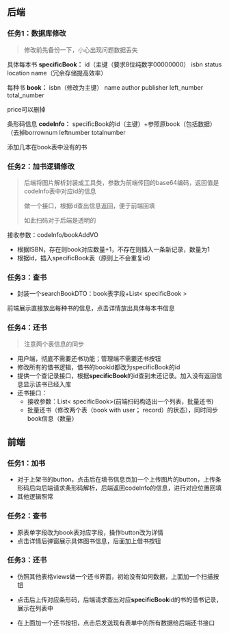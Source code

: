 ## 后端

### 任务1：数据库修改

> 修改前先备份一下，小心出现问题数据丢失

具体每本书 **specificBook：** id（主键（要求8位纯数字00000000）  isbn status  location  name（冗余存储提高效率）

每种书 **book：** isbn（修改为主键） name  author  publisher left_number total_number

price可以删掉

条形码信息 **codeInfo：** specificBook的id（主键）+参照原book（包括数据）（去掉borrownum leftnumber totalnumber

添加几本在book表中没有的书

### 任务2：加书逻辑修改

> 后端将图片解析封装成工具类，参数为前端传回的base64编码，返回值是codeInfo表中对应id的信息
>
> 做一个接口，根据id查出信息返回，便于前端回填
>
> 如此扫码对于后端是透明的

接收参数：codeInfo/bookAddVO

- 根据ISBN，存在则book对应数量+1，不存在则插入一条新记录，数量为1
- 根据id，插入specificBook表（原则上不会重复id）

### 任务3：查书

- 封装一个searchBookDTO：book表字段+List< specificBook >

前端展示直接放出每种书的信息，点击详情放出具体每本书信息

### 任务4：还书

> 注意两个表信息的同步

- 用户端，彻底不需要还书功能；管理端不需要还书按钮
- 修改所有的借书逻辑，借书的bookid都改为specificBook的id
- 提供一个查记录接口，根据**specificBook**的id查到未还记录。加入没有返回信息显示该书已经入库
- 还书接口：
  - 接收参数：List< specificBook>(前端扫码构造出一个列表，批量还书)
  - 批量还书（修改两个表（book with user； record）的状态），同时同步book信息（数量）

## 前端

### 任务1：加书

- 对于上架书的button，点击后在填书信息页加一个上传图片的button，上传条形码后向后端请求条形码解析，后端返回codeInfo的信息，进行对应位置回填
- 其他逻辑照常

### 任务2：查书

- 原表单字段改为book表对应字段，操作button改为详情
- 点击详情后弹窗展示具体图书信息，后面加上借书按钮

### 任务3：还书

- 仿照其他表格views做一个还书界面，初始没有如何数据，上面加一个扫描按钮
- 点击后上传对应条形码，后端请求查出对应**specificBook**id的书的借书记录，展示在列表中

- 在上面加一个还书按钮，点击后发送现有表单中的所有数据给后端还书接口
